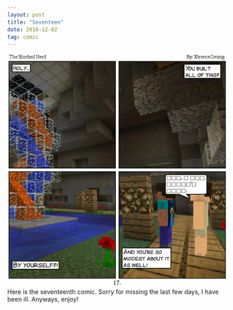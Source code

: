 ```yaml
---
layout: post
title: "Seventeen"
date: 2016-12-02
tag: comic
---
```

<img src="/comics/comic17.png" alt="I thanked the man for the food and went on my way." class="inline" />
<br>
Here is the seventeenth comic. Sorry for missing the last few days, I have been ill. Anyways, enjoy!
